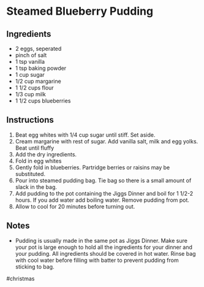 # Steamed Blueberry Pudding

## Ingredients

- 2 eggs, seperated
- pinch of salt
- 1 tsp vanilla
- 1 tsp baking powder
- 1 cup sugar
- 1/2 cup margarine
- 1 1/2 cups flour
- 1/3 cup milk
- 1 1/2 cups blueberries

## Instructions

1. Beat egg whites with 1/4 cup sugar until stiff. Set aside.
2. Cream margarine with rest of sugar. Add vanilla salt, milk and egg yolks. Beat until fluffy
3. Add the dry ingredients.
4. Fold in egg whites
5. Gently fold in blueberries. Partridge berries or raisins may be substituted.
6. Pour into steamed pudding bag. Tie bag so there is a small amount of slack in the bag.
7. Add pudding to the pot containing the Jiggs Dinner and boil for 1 1/2-2 hours. If you add water add boiling water. Remove pudding from pot.
8. Allow to cool for 20 minutes before turning out.

## Notes

- Pudding is usually made in the same pot as Jiggs Dinner. Make sure your pot is large enough to hold all the ingredients for your dinner and your pudding. All ingredients should be covered in hot water. Rinse bag with cool water before filling with batter to prevent pudding from sticking to bag.

#christmas